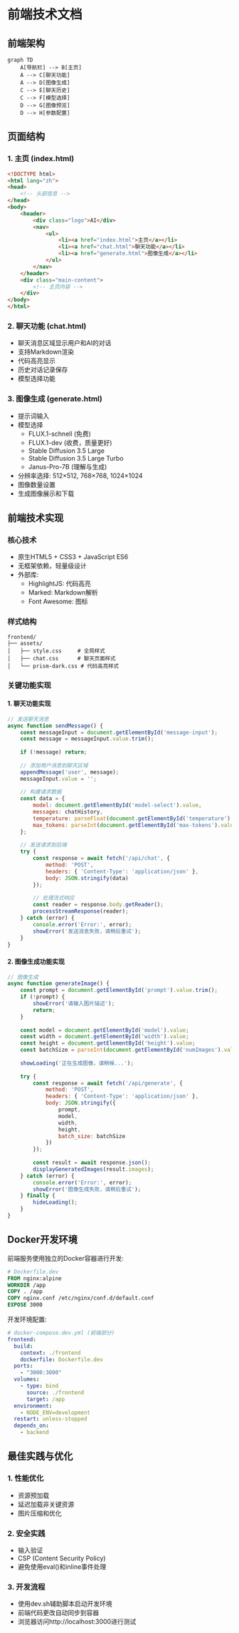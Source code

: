 # 前端技术文档

## 前端架构

```mermaid
graph TD
    A[导航栏] --> B[主页]
    A --> C[聊天功能]
    A --> D[图像生成]
    C --> E[聊天历史]
    C --> F[模型选择]
    D --> G[图像预览]
    D --> H[参数配置]
```

## 页面结构

### 1. 主页 (index.html)
```html
<!DOCTYPE html>
<html lang="zh">
<head>
    <!-- 头部信息 -->
</head>
<body>
    <header>
        <div class="logo">AI</div>
        <nav>
            <ul>
                <li><a href="index.html">主页</a></li>
                <li><a href="chat.html">聊天功能</a></li>
                <li><a href="generate.html">图像生成</a></li>
            </ul>
        </nav>
    </header>
    <div class="main-content">
        <!-- 主页内容 -->
    </div>
</body>
</html>
```

### 2. 聊天功能 (chat.html)
- 聊天消息区域显示用户和AI的对话
- 支持Markdown渲染
- 代码高亮显示
- 历史对话记录保存
- 模型选择功能

### 3. 图像生成 (generate.html)
- 提示词输入
- 模型选择
  - FLUX.1-schnell (免费)
  - FLUX.1-dev (收费，质量更好)
  - Stable Diffusion 3.5 Large
  - Stable Diffusion 3.5 Large Turbo
  - Janus-Pro-7B (理解与生成)
- 分辨率选择: 512×512, 768×768, 1024×1024
- 图像数量设置
- 生成图像展示和下载

## 前端技术实现

### 核心技术
- 原生HTML5 + CSS3 + JavaScript ES6
- 无框架依赖，轻量级设计
- 外部库:
  - HighlightJS: 代码高亮
  - Marked: Markdown解析
  - Font Awesome: 图标

### 样式结构
```
frontend/
├── assets/
│   ├── style.css     # 全局样式
│   ├── chat.css      # 聊天页面样式
│   └── prism-dark.css # 代码高亮样式
```

### 关键功能实现

#### 1. 聊天功能实现
```javascript
// 发送聊天消息
async function sendMessage() {
    const messageInput = document.getElementById('message-input');
    const message = messageInput.value.trim();
    
    if (!message) return;
    
    // 添加用户消息到聊天区域
    appendMessage('user', message);
    messageInput.value = '';
    
    // 构建请求数据
    const data = {
        model: document.getElementById('model-select').value,
        messages: chatHistory,
        temperature: parseFloat(document.getElementById('temperature').value),
        max_tokens: parseInt(document.getElementById('max-tokens').value)
    };
    
    // 发送请求到后端
    try {
        const response = await fetch('/api/chat', {
            method: 'POST',
            headers: { 'Content-Type': 'application/json' },
            body: JSON.stringify(data)
        });
        
        // 处理流式响应
        const reader = response.body.getReader();
        processStreamResponse(reader);
    } catch (error) {
        console.error('Error:', error);
        showError('发送消息失败，请稍后重试');
    }
}
```

#### 2. 图像生成功能实现
```javascript
// 图像生成
async function generateImage() {
    const prompt = document.getElementById('prompt').value.trim();
    if (!prompt) {
        showError('请输入图片描述');
        return;
    }
    
    const model = document.getElementById('model').value;
    const width = document.getElementById('width').value;
    const height = document.getElementById('height').value;
    const batchSize = parseInt(document.getElementById('numImages').value);
    
    showLoading('正在生成图像，请稍候...');
    
    try {
        const response = await fetch('/api/generate', {
            method: 'POST',
            headers: { 'Content-Type': 'application/json' },
            body: JSON.stringify({
                prompt,
                model,
                width,
                height,
                batch_size: batchSize
            })
        });
        
        const result = await response.json();
        displayGeneratedImages(result.images);
    } catch (error) {
        console.error('Error:', error);
        showError('图像生成失败，请稍后重试');
    } finally {
        hideLoading();
    }
}
```

## Docker开发环境

前端服务使用独立的Docker容器进行开发:

```dockerfile
# Dockerfile.dev
FROM nginx:alpine
WORKDIR /app
COPY . /app
COPY nginx.conf /etc/nginx/conf.d/default.conf
EXPOSE 3000
```

开发环境配置:
```yaml
# docker-compose.dev.yml (前端部分)
frontend:
  build: 
    context: ./frontend
    dockerfile: Dockerfile.dev
  ports:
    - "3000:3000"
  volumes:
    - type: bind
      source: ./frontend
      target: /app
  environment:
    - NODE_ENV=development
  restart: unless-stopped
  depends_on:
    - backend
```

## 最佳实践与优化

### 1. 性能优化
- 资源预加载
- 延迟加载非关键资源
- 图片压缩和优化

### 2. 安全实践
- 输入验证
- CSP (Content Security Policy)
- 避免使用eval()和inline事件处理

### 3. 开发流程
- 使用dev.sh辅助脚本启动开发环境
- 前端代码更改自动同步到容器
- 浏览器访问http://localhost:3000进行测试 